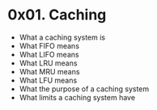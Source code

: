<h1>0x01. Caching</h1>
<ul>
<li>What a caching system is</li>
<li>What FIFO means</li>
<li>What LIFO means</li>
<li>What LRU means</li>
<li>What MRU means</li>
<li>What LFU means</li>
<li>What the purpose of a caching system</li>
<li>What limits a caching system have</li>
</ul>

